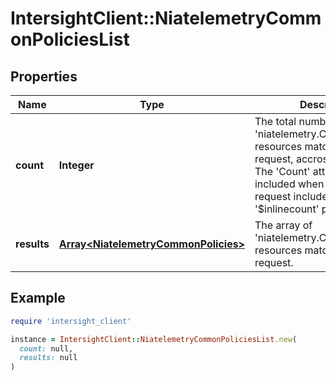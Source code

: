# IntersightClient::NiatelemetryCommonPoliciesList

## Properties

| Name | Type | Description | Notes |
| ---- | ---- | ----------- | ----- |
| **count** | **Integer** | The total number of &#39;niatelemetry.CommonPolicies&#39; resources matching the request, accross all pages. The &#39;Count&#39; attribute is included when the HTTP GET request includes the &#39;$inlinecount&#39; parameter. | [optional] |
| **results** | [**Array&lt;NiatelemetryCommonPolicies&gt;**](NiatelemetryCommonPolicies.md) | The array of &#39;niatelemetry.CommonPolicies&#39; resources matching the request. | [optional] |

## Example

```ruby
require 'intersight_client'

instance = IntersightClient::NiatelemetryCommonPoliciesList.new(
  count: null,
  results: null
)
```

